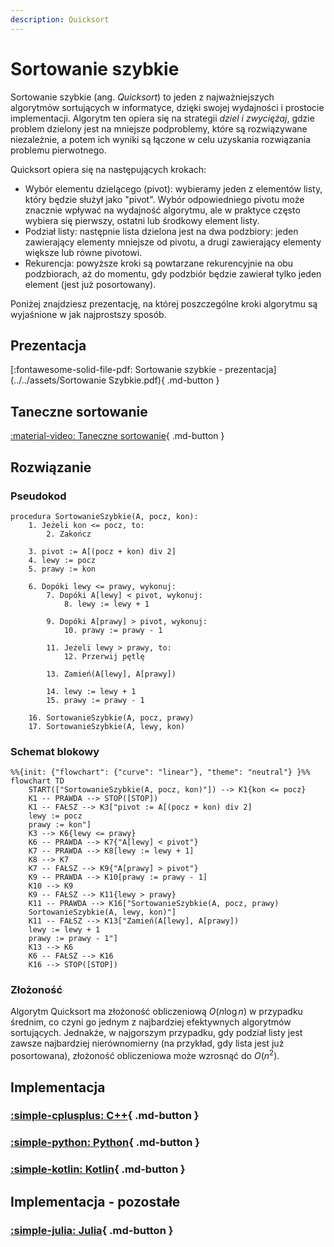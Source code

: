 ```yaml
---
description: Quicksort
---
```


# Sortowanie szybkie

Sortowanie szybkie (ang. *Quicksort*) to jeden z najważniejszych algorytmów sortujących w informatyce, dzięki swojej wydajności i prostocie implementacji. Algorytm ten opiera się na strategii *dziel i zwyciężaj*, gdzie problem dzielony jest na mniejsze podproblemy, które są rozwiązywane niezależnie, a potem ich wyniki są łączone w celu uzyskania rozwiązania problemu pierwotnego.

Quicksort opiera się na następujących krokach:

- Wybór elementu dzielącego (pivot): wybieramy jeden z elementów listy, który będzie służył jako "pivot". Wybór odpowiedniego pivotu może znacznie wpływać na wydajność algorytmu, ale w praktyce często wybiera się pierwszy, ostatni lub środkowy element listy.
- Podział listy: następnie lista dzielona jest na dwa podzbiory: jeden zawierający elementy mniejsze od pivotu, a drugi zawierający elementy większe lub równe pivotowi.
- Rekurencja: powyższe kroki są powtarzane rekurencyjnie na obu podzbiorach, aż do momentu, gdy podzbiór będzie zawierał tylko jeden element (jest już posortowany).

Poniżej znajdziesz prezentację, na której poszczególne kroki algorytmu są wyjaśnione w jak najprostszy sposób.

## Prezentacja

[:fontawesome-solid-file-pdf: Sortowanie szybkie - prezentacja](../../assets/Sortowanie Szybkie.pdf){ .md-button }

## Taneczne sortowanie

[:material-video: Taneczne sortowanie](https://www.youtube.com/watch?v=ywWBy6J5gz8){ .md-button }

## Rozwiązanie

### Pseudokod

```
procedura SortowanieSzybkie(A, pocz, kon):
    1. Jeżeli kon <= pocz, to:
        2. Zakończ

    3. pivot := A[(pocz + kon) div 2]
    4. lewy := pocz
    5. prawy := kon
    
    6. Dopóki lewy <= prawy, wykonuj:
        7. Dopóki A[lewy] < pivot, wykonuj:
            8. lewy := lewy + 1

        9. Dopóki A[prawy] > pivot, wykonuj:
            10. prawy := prawy - 1

        11. Jeżeli lewy > prawy, to:
            12. Przerwij pętlę

        13. Zamień(A[lewy], A[prawy])

        14. lewy := lewy + 1
        15. prawy := prawy - 1

    16. SortowanieSzybkie(A, pocz, prawy)
    17. SortowanieSzybkie(A, lewy, kon)
```

### Schemat blokowy

```mermaid
%%{init: {"flowchart": {"curve": "linear"}, "theme": "neutral"} }%%
flowchart TD
    START(["SortowanieSzybkie(A, pocz, kon)"]) --> K1{kon <= pocz}
    K1 -- PRAWDA --> STOP([STOP])
    K1 -- FAŁSZ --> K3["pivot := A[(pocz + kon) div 2]
    lewy := pocz
    prawy := kon"]
    K3 --> K6{lewy <= prawy}
    K6 -- PRAWDA --> K7{"A[lewy] < pivot"}
    K7 -- PRAWDA --> K8[lewy := lewy + 1]
    K8 --> K7
    K7 -- FAŁSZ --> K9{"A[prawy] > pivot"}
    K9 -- PRAWDA --> K10[prawy := prawy - 1]
    K10 --> K9
    K9 -- FAŁSZ --> K11{lewy > prawy}
    K11 -- PRAWDA --> K16["SortowanieSzybkie(A, pocz, prawy)
    SortowanieSzybkie(A, lewy, kon)"]
    K11 -- FAŁSZ --> K13["Zamień(A[lewy], A[prawy])
    lewy := lewy + 1
    prawy := prawy - 1"]
    K13 --> K6
    K6 -- FAŁSZ --> K16
    K16 --> STOP([STOP])
```

### Złożoność

Algorytm Quicksort ma złożoność obliczeniową $O(n\log{n})$ w przypadku średnim, co czyni go jednym z najbardziej efektywnych algorytmów sortujących. Jednakże, w najgorszym przypadku, gdy podział listy jest zawsze najbardziej nierównomierny (na przykład, gdy lista jest już posortowana), złożoność obliczeniowa może wzrosnąć do $O(n^2)$.

## Implementacja

### [:simple-cplusplus: C++](../../programming/c++/algorithms/sorting/quick-sort.md){ .md-button }

### [:simple-python: Python](../../programming/python/algorithms/sorting/quick-sort.md){ .md-button }

### [:simple-kotlin: Kotlin](../../programming/kotlin/algorithms/sorting/quick-sort.md){ .md-button }

## Implementacja - pozostałe

### [:simple-julia: Julia](../../programming/julia/algorithms/sorting/quick-sort.md){ .md-button }
